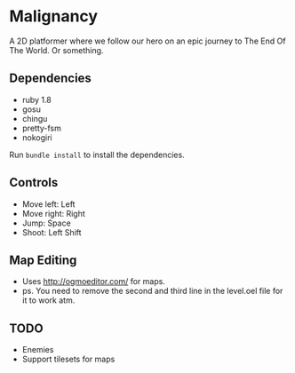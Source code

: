 Malignancy
==========

A 2D platformer where we follow our hero on an epic journey to The End Of The World. Or something.

Dependencies
------------

* ruby 1.8
* gosu
* chingu
* pretty-fsm
* nokogiri

Run `bundle install` to install the dependencies.

Controls
--------

* Move left: Left
* Move right: Right
* Jump: Space
* Shoot: Left Shift

Map Editing
-----------

* Uses http://ogmoeditor.com/ for maps.
* ps. You need to remove the second and third line in the level.oel file for it to work atm.

TODO
----

* Enemies
* Support tilesets for maps
